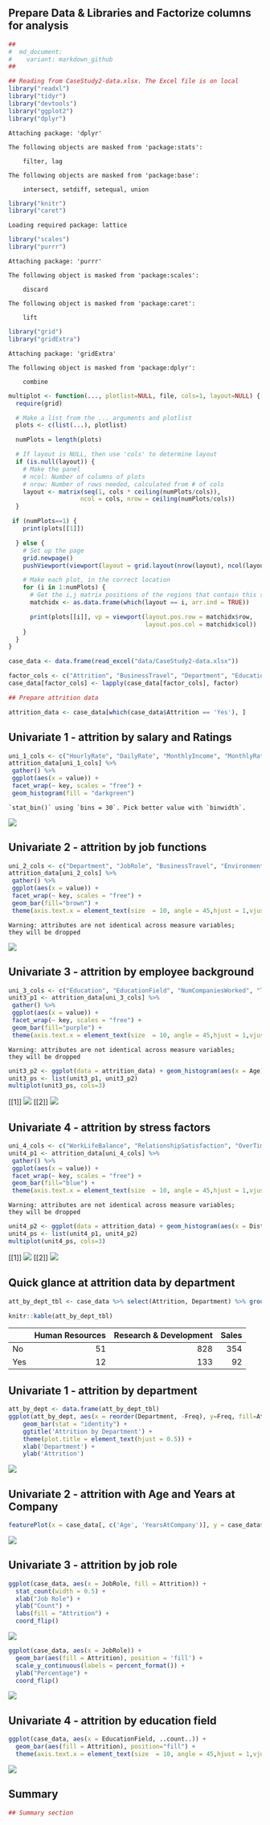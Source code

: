 Prepare Data & Libraries and Factorize columns for analysis
-----------------------------------------------------------

``` r
##
#  md_document:
#    variant: markdown_github
##

## Reading from CaseStudy2-data.xlsx. The Excel file is on local
library("readxl")
library("tidyr")
library("devtools")
library("ggplot2")
library("dplyr")
```


    Attaching package: 'dplyr'

    The following objects are masked from 'package:stats':

        filter, lag

    The following objects are masked from 'package:base':

        intersect, setdiff, setequal, union

``` r
library("knitr")
library("caret")
```

    Loading required package: lattice

``` r
library("scales")
library("purrr")
```


    Attaching package: 'purrr'

    The following object is masked from 'package:scales':

        discard

    The following object is masked from 'package:caret':

        lift

``` r
library("grid")
library("gridExtra")
```


    Attaching package: 'gridExtra'

    The following object is masked from 'package:dplyr':

        combine

``` r
multiplot <- function(..., plotlist=NULL, file, cols=1, layout=NULL) {
  require(grid)

  # Make a list from the ... arguments and plotlist
  plots <- c(list(...), plotlist)

  numPlots = length(plots)

  # If layout is NULL, then use 'cols' to determine layout
  if (is.null(layout)) {
    # Make the panel
    # ncol: Number of columns of plots
    # nrow: Number of rows needed, calculated from # of cols
    layout <- matrix(seq(1, cols * ceiling(numPlots/cols)),
                    ncol = cols, nrow = ceiling(numPlots/cols))
  }

 if (numPlots==1) {
    print(plots[[1]])

  } else {
    # Set up the page
    grid.newpage()
    pushViewport(viewport(layout = grid.layout(nrow(layout), ncol(layout))))

    # Make each plot, in the correct location
    for (i in 1:numPlots) {
      # Get the i,j matrix positions of the regions that contain this subplot
      matchidx <- as.data.frame(which(layout == i, arr.ind = TRUE))

      print(plots[[i]], vp = viewport(layout.pos.row = matchidx$row,
                                      layout.pos.col = matchidx$col))
    }
  }
}

case_data <- data.frame(read_excel("data/CaseStudy2-data.xlsx"))

factor_cols <- c("Attrition", "BusinessTravel", "Department", "Education", "EducationField", "EnvironmentSatisfaction", "Gender", "JobInvolvement", "JobLevel", "JobRole", "JobSatisfaction", "MaritalStatus", "OverTime")
case_data[factor_cols] <- lapply(case_data[factor_cols], factor)

## Prepare attrition data

attrition_data <- case_data[which(case_data$Attrition == 'Yes'), ]
```

Univariate 1 - attrition by salary and Ratings
----------------------------------------------

``` r
uni_1_cols <- c("HourlyRate", "DailyRate", "MonthlyIncome", "MonthlyRate", "PercentSalaryHike", "StockOptionLevel", "PerformanceRating", "RelationshipSatisfaction")
attrition_data[uni_1_cols] %>%
 gather() %>%     
 ggplot(aes(x = value)) +                     
 facet_wrap(~ key, scales = "free") +  
 geom_histogram(fill = "darkgreen")
```

    `stat_bin()` using `bins = 30`. Pick better value with `binwidth`.

![](CaseStudy2_files/figure-markdown_github/unnamed-chunk-2-1.png)

Univariate 2 - attrition by job functions
-----------------------------------------

``` r
uni_2_cols <- c("Department", "JobRole", "BusinessTravel", "EnvironmentSatisfaction", "JobInvolvement", "JobLevel")
attrition_data[uni_2_cols] %>%
 gather() %>%     
 ggplot(aes(x = value)) +                     
 facet_wrap(~ key, scales = "free") +  
 geom_bar(fill="brown") +
 theme(axis.text.x = element_text(size  = 10, angle = 45,hjust = 1,vjust = 1))
```

    Warning: attributes are not identical across measure variables;
    they will be dropped

![](CaseStudy2_files/figure-markdown_github/unnamed-chunk-3-1.png)

Univariate 3 - attrition by employee background
-----------------------------------------------

``` r
uni_3_cols <- c("Education", "EducationField", "NumCompaniesWorked", "TotalWorkingYears", "YearsAtCompany")
unit3_p1 <- attrition_data[uni_3_cols] %>%
 gather() %>%     
 ggplot(aes(x = value)) +                     
 facet_wrap(~ key, scales = "free") +  
 geom_bar(fill="purple") +
 theme(axis.text.x = element_text(size  = 10, angle = 45,hjust = 1,vjust = 1))
```

    Warning: attributes are not identical across measure variables;
    they will be dropped

``` r
unit3_p2 <- ggplot(data = attrition_data) + geom_histogram(aes(x = Age), fill = "blue", binwidth=1)
unit3_ps <- list(unit3_p1, unit3_p2)
multiplot(unit3_ps, cols=3)
```

\[\[1\]\]
![](CaseStudy2_files/figure-markdown_github/unnamed-chunk-4-1.png)
\[\[2\]\]
![](CaseStudy2_files/figure-markdown_github/unnamed-chunk-4-2.png)

Univariate 4 - attrition by stress factors
------------------------------------------

``` r
uni_4_cols <- c("WorkLifeBalance", "RelationshipSatisfaction", "OverTime", "TrainingTimesLastYear")
unit4_p1 <- attrition_data[uni_4_cols] %>%
 gather() %>%     
 ggplot(aes(x = value)) +                     
 facet_wrap(~ key, scales = "free") +  
 geom_bar(fill="blue") +
 theme(axis.text.x = element_text(size  = 10, angle = 45,hjust = 1,vjust = 1))
```

    Warning: attributes are not identical across measure variables;
    they will be dropped

``` r
unit4_p2 <- ggplot(data = attrition_data) + geom_histogram(aes(x = DistanceFromHome), fill = "blue", binwidth=1)
unit4_ps <- list(unit4_p1, unit4_p2)
multiplot(unit4_ps, cols=3)
```

\[\[1\]\]
![](CaseStudy2_files/figure-markdown_github/unnamed-chunk-5-1.png)
\[\[2\]\]
![](CaseStudy2_files/figure-markdown_github/unnamed-chunk-5-2.png)

Quick glance at attrition data by department
--------------------------------------------

``` r
att_by_dept_tbl <- case_data %>% select(Attrition, Department) %>% group_by(Department) %>% arrange(Department) %>% table()

knitr::kable(att_by_dept_tbl)
```

|     |  Human Resources|  Research & Development|  Sales|
|-----|----------------:|-----------------------:|------:|
| No  |               51|                     828|    354|
| Yes |               12|                     133|     92|

Univariate 1 - attrition by department
--------------------------------------

``` r
att_by_dept <- data.frame(att_by_dept_tbl)
ggplot(att_by_dept, aes(x = reorder(Department, -Freq), y=Freq, fill=Attrition)) + 
    geom_bar(stat = "identity") + 
    ggtitle('Attrition by Department') + 
    theme(plot.title = element_text(hjust = 0.5)) +
    xlab('Department') + 
    ylab('Attrition')
```

![](CaseStudy2_files/figure-markdown_github/unnamed-chunk-7-1.png)

Univariate 2 - attrition with Age and Years at Company
------------------------------------------------------

``` r
featurePlot(x = case_data[, c('Age', 'YearsAtCompany')], y = case_data$Attrition, plot = "density", auto.key = list(columns = 2))
```

![](CaseStudy2_files/figure-markdown_github/unnamed-chunk-8-1.png)

Univariate 3 - attrition by job role
------------------------------------

``` r
ggplot(case_data, aes(x = JobRole, fill = Attrition)) +
  stat_count(width = 0.5) +
  xlab("Job Role") +
  ylab("Count") +
  labs(fill = "Attrition") +
  coord_flip()
```

![](CaseStudy2_files/figure-markdown_github/unnamed-chunk-9-1.png)

``` r
ggplot(case_data, aes(x = JobRole)) + 
  geom_bar(aes(fill = Attrition), position = 'fill') + 
  scale_y_continuous(labels = percent_format()) +
  ylab("Percentage") +
  coord_flip()
```

![](CaseStudy2_files/figure-markdown_github/unnamed-chunk-9-2.png)

Univariate 4 - attrition by education field
-------------------------------------------

``` r
ggplot(case_data, aes(x = EducationField, ..count..)) +
  geom_bar(aes(fill = Attrition), position="fill") +
  theme(axis.text.x = element_text(size  = 10, angle = 45,hjust = 1,vjust = 1))
```

![](CaseStudy2_files/figure-markdown_github/unnamed-chunk-10-1.png)

Summary
-------

``` r
## Summary section
```
